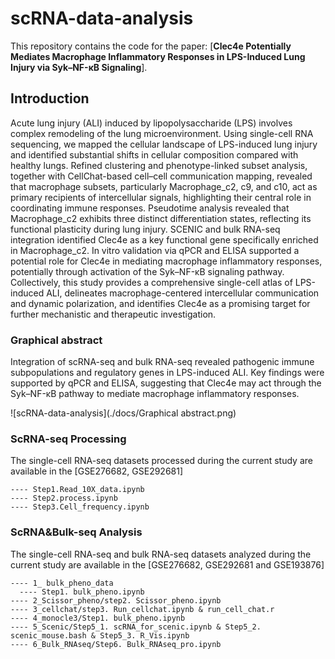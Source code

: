 # scRNA-data-analysis

This repository contains the code for the paper: [**Clec4e Potentially Mediates Macrophage Inflammatory Responses in LPS-Induced Lung Injury via Syk–NF-κB Signaling**]. 

## Introduction

Acute lung injury (ALI) induced by lipopolysaccharide (LPS) involves complex remodeling of the lung microenvironment. Using single-cell RNA sequencing, we mapped the cellular landscape of LPS-induced lung injury and identified substantial shifts in cellular composition compared with healthy lungs. Refined clustering and phenotype-linked subset analysis, together with CellChat-based cell–cell communication mapping, revealed that macrophage subsets, particularly Macrophage_c2, c9, and c10, act as primary recipients of intercellular signals, highlighting their central role in coordinating immune responses. Pseudotime analysis revealed that Macrophage_c2 exhibits three distinct differentiation states, reflecting its functional plasticity during lung injury. SCENIC and bulk RNA-seq integration identified Clec4e as a key functional gene specifically enriched in Macrophage_c2. In vitro validation via qPCR and ELISA supported a potential role for Clec4e in mediating macrophage inflammatory responses, potentially through activation of the Syk–NF-κB signaling pathway. Collectively, this study provides a comprehensive single-cell atlas of LPS-induced ALI, delineates macrophage-centered intercellular communication and dynamic polarization, and identifies Clec4e as a promising target for further mechanistic and therapeutic investigation. 

### Graphical abstract
Integration of scRNA-seq and bulk RNA-seq revealed pathogenic immune subpopulations and regulatory genes in LPS-induced ALI. Key findings were supported by qPCR and ELISA, suggesting that Clec4e may act through the Syk–NF-κB pathway to mediate macrophage inflammatory responses.

![scRNA-data-analysis](./docs/Graphical abstract.png)



### ScRNA-seq Processing

The single-cell RNA-seq datasets processed during the current study are available in the [GSE276682, GSE292681]

```
---- Step1.Read_10X_data.ipynb
---- Step2.process.ipynb
---- Step3.Cell_frequency.ipynb
```
### ScRNA&Bulk-seq Analysis

The single-cell RNA-seq and bulk RNA-seq datasets analyzed during the current study are available in the [GSE276682, GSE292681 and GSE193876]

```
---- 1_ bulk_pheno_data
  ---- Step1. bulk_pheno.ipynb
---- 2_Scissor_pheno/step2. Scissor_pheno.ipynb
---- 3_cellchat/step3. Run_cellchat.ipynb & run_cell_chat.r
---- 4_monocle3/Step1. bulk_pheno.ipynb
---- 5_Scenic/Step5_1. scRNA_for_scenic.ipynb & Step5_2. scenic_mouse.bash & Step5_3. R_Vis.ipynb
---- 6_Bulk_RNAseq/Step6. Bulk_RNAseq_pro.ipynb
```



